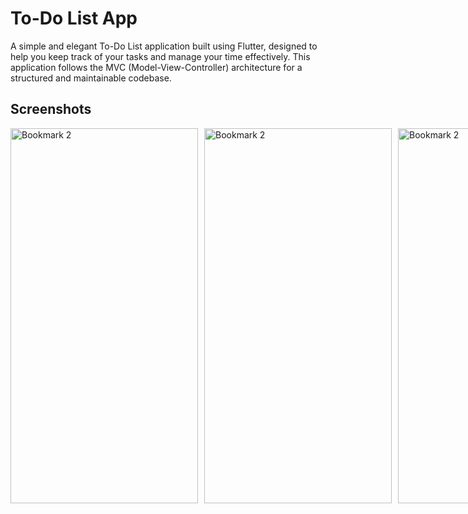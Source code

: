 # To-Do List App

A simple and elegant To-Do List application built using Flutter, designed to help you keep track of your tasks and manage your time effectively. This application follows the MVC (Model-View-Controller) architecture for a structured and maintainable codebase.

## Screenshots

<div style="display: flex;;">
<img src="https://github.com/ChouguleAnkita13/Flutter_ToDoList_App/assets/155567405/14bce2b7-b0ba-42c4-a794-2f10c019f61e" alt="Bookmark 2" style="margin-right: 10px;" width="300" height="600">
<img src="https://github.com/ChouguleAnkita13/Flutter_ToDoList_App/assets/155567405/bfb9418f-b723-4fa0-8156-f66599dd788c" alt="Bookmark 2" style="margin-right: 10px;" width="300" height="600">
 
   
   
 <br> <br><br><br>
    
<img src="https://github.com/ChouguleAnkita13/Flutter_ToDoList_App/assets/155567405/6c12c147-6ed2-4f25-a491-1eacc9559c1c" alt="Bookmark 2" style="margin-right: 10px;" width="300" height="600">
   
 <img src="https://github.com/ChouguleAnkita13/Flutter_ToDoList_App/assets/155567405/fb2bdaa8-d046-4837-a5bd-3c177558a78c" alt="Home 2" style="margin-right: 10px;" width="300" height="600">
  <img src="https://github.com/ChouguleAnkita13/Flutter_ToDoList_App/assets/155567405/9747c99d-56ca-4a6c-a8db-2a5d258ad53c" alt="Bookmark 2" style="margin-right: 10px;" width="300" height="600">
 <br> <br><br><br>
  <img src="https://github.com/ChouguleAnkita13/Flutter_ToDoList_App/assets/155567405/d1fd4d58-5c99-479a-aa3b-bf765dd99c09" alt="Home 1" style="margin-right: 10px; " width="300" height="600">
    <img src="https://github.com/ChouguleAnkita13/Flutter_ToDoList_App/assets/155567405/cfd0521b-d493-4973-8090-d34e81fe716f" alt="login" style="margin-right: 10px; " width="300" height="600">

 <img src="https://github.com/ChouguleAnkita13/Flutter_ToDoList_App/assets/155567405/7299503d-47eb-4541-9dd9-501e2a79912b" alt="splash" style="margin-right: 10px;" width="300" height="600">
   

## Features
Create, update, and delete tasks.

Mark tasks as complete or incomplete.

View a list of all tasks.

User-friendly UI with custom themes.

Persistent storage using SQLite.
## Flutter Versions 
```bash
flutter --version
  Flutter 3.19.2
  Dart 3.3.0
```

## Dependencies
```bash
dependencies:
  flutter:
    sdk: flutter
  flutter_slidable: ^3.1.0
  google_fonts: ^6.2.1
  intl: ^0.19.0
  path: ^1.9.0
  provider: ^6.1.2
  sqflite: ^2.3.3+1

```


## License

[MIT](https://choosealicense.com/licenses/mit/)


